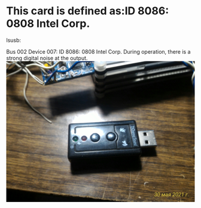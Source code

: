 # This card is defined as:ID 8086: 0808 Intel Corp.
lsusb:

Bus 002 Device 007: ID 8086: 0808 Intel Corp.
During operation, there is a strong digital noise at the output. 
![](https://github.com/qsoMaster/sound_card/blob/main/P_20210530_120630_1_p.jpg)
